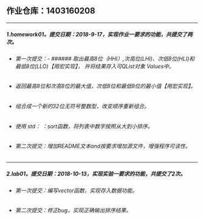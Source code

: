 ## 作业仓库：1403160208
___
##### 1.homework01。提交日期：2018-9-17，实现作业一要求的功能，共提交了两次。
- ###### 第一次提交：- ###### 取出最高8位（HHI）,次高位(LHI)、次低8位(HLI)和最低8位(LLO)【用宏实现】， 并将结果存入可QList对象 Values中。
- ###### 返回最高8位和次高8位的最大值，次低8位和最低8位的最小值【用宏实现】。
- ###### 组合成一个新的32位无符号整数型，改变顺序重新组合。
- ###### 使用 std： ：sort函数，将列表中数字按照从大到小排序。
- ###### 第二次提交：增加README文本and按要求增加源文件，增强程序可读性。
___
##### 2.lab01。提交日期：2018-10-13，实现实验一要求的功能，共提交了2次。
 - ###### 第一次提交：编写vector函数，实现存入数据功能。
 - ###### 第二次提交：修正bug，实现正确输出排序结果。

